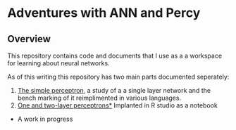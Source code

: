 # Adventures with ANN and Percy


## Overview
This repository contains code and documents that I use as a a workspace for learning about neural networks.

As of this writing this repository has two main parts documented seperately: 

1. [The simple perceptron](doc/SimpleNet.md), a study of a a single layer network and the bench marking of it reimplimented in various languages.
2. [One and two-layer perceptrons*](https://htmlpreview.github.io/?https://github.com/louis-frayser/Ann-and-Percy/blob/master/percy+ann/R/P+A.nb.html) Implanted in R studio as a notebook

* A work in progress



